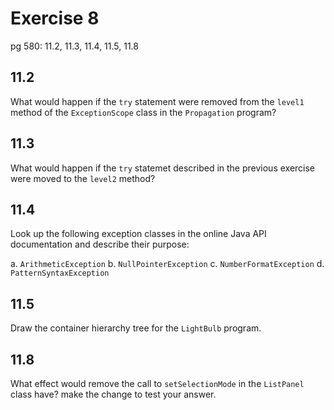 # Exercise 8

pg 580: 11.2, 11.3, 11.4, 11.5, 11.8

## 11.2

What would happen if the `try` statement were removed from the `level1` method of the `ExceptionScope` class in the `Propagation` program?

## 11.3

What would happen if the `try` statemet described in the previous exercise were moved to the `level2` method?

## 11.4

Look up the following exception classes in the online Java API documentation and describe their purpose:

a. `ArithmeticException`
b. `NullPointerException`
c. `NumberFormatException`
d. `PatternSyntaxException`

## 11.5

Draw the container hierarchy tree for the `LightBulb` program.

## 11.8

What effect would remove the call to `setSelectionMode` in the `ListPanel` class have? make the change to test your answer.

